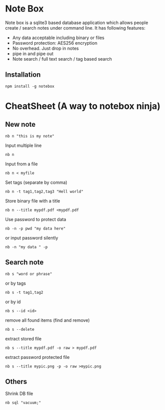 # Note Box
Note box is a sqlite3 based database application which allows people create / search notes
under command line. It has following features:

* Any data acceptable including binary or files
* Password protection: AES256 encryption
* No overhead. Just drop in notes
* pipe in and pipe out
* Note search / full text search / tag based search

## Installation
```
npm install -g notebox
```

# CheatSheet (A way to notebox ninja)
## New note

```
nb n "this is my note"
```

Input multiple line

```
nb n
```

Input from a file

```
nb n < myfile

```

Set tags (separate by comma)

```
nb n -t tag1,tag2,tag3 "Hell world"
```

Store binary file with a title

```
nb n --title mypdf.pdf <mypdf.pdf
```
Use password to protect data

```
nb -n -p pwd "my data here"
```
or input password silently

```
nb -n "my data " -p
```

## Search note

```
nb s "word or phrase"
```
or by tags

```
nb s -t tag1,tag2
```

or by id

```
nb s --id <id>
```

remove all found items (find and remove)

```
nb s --delete
```

extract stored file

```
nb s --title mypdf.pdf -o raw > mypdf.pdf
```

extract password protected file

```
nb s --title mypic.png -p -o raw >mypic.png
```

## Others

Shrink DB file

```
nb sql "vacuum;"
```

